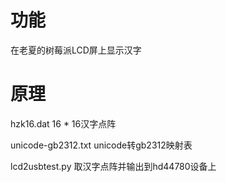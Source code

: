 # 功能

在老夏的树莓派LCD屏上显示汉字

# 原理
   hzk16.dat  16 * 16汉字点阵
   
   unicode-gb2312.txt unicode转gb2312映射表 
   
   lcd2usbtest.py  取汉字点阵并输出到hd44780设备上


 

